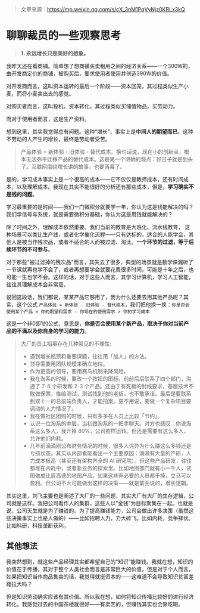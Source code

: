 > 文章来源：https://mp.weixin.qq.com/s/cX_3nM1PqVyNjz0KRLx3kQ

# 聊聊裁员的一些观察思考

> **1. 永远增长只是美好的想象。**

我昨天还在看商铺。简单想了想商铺买卖租用之间的经济关系——一个300W的，由开发商定价的商铺，被购买后，要求使用者使用并创造390W的价值。

对开发商而言，这叫资本运转的最后一个阶段——资本回笼，其过程类似生产小麦，而将小麦卖出去的感觉。

对购买者而言，这叫投机，资本转化，其过程类似买储值物品，买劳动力。

而对于使用者而言，这是生产资料。

想到这里，其实我觉得总有问题。这种“增长”，事实上是**中间人的期望而已**。这种不劳动的人产生的增长，最终是劳动者受苦。

> 产品体验 = 新体验 - 旧体验 - 替代成本。换句话说，现在小的创新点，根本无法弥平迁移产品的替代成本。这是第一个明确的观点：好日子就是到头了。互联网围绕增长讲的故事，也要落幕了。

是的，学习成本事实上是一个很高的成本——它不仅仅是教师成本，还有时间成本，以及理解成本。我现在其实不能很好的分析还有那些成本，但是，**学习确实不是钱的问题**。

学习最重要的是时间——我们一门微积分就要学一年，你认为这是钱能解决的吗？我们学信号与系统，就是需要微积分基础，你认为这是用钱就能解决的？

除了时间之外，理解成本依然重要。我们当前的教育是大班化、流水线教育， 这种场景可以类比生产线，或者化学催化流程——只有达标的，适合的人能学会，其他人是被当作残次品，或者不适合的人而被过滤、淘汰。**一个环节的过滤，等于后续环节的不可参与**。

对于那些"被过滤掉的残次品"而言，其失去了很多，典型的场景就是数学课漏听了一节课就再也学不会了，或者再想要学会就要花费很多时间，可能是十年之后，也可能一生也学不会。这样的话，对于这些人而言，其学习计算机，学习人工智能，往往其理解成本会非常高。

说回这段话，我们都说，某某产品它够用了，我为什么还要去用其他产品呢？其实，这个公式 `产品体验 = 新体验 - 旧体验 - 替代成本`，我们把他换一换：`你是否会使用某个产品 = 你的期望和需求 - 你现在的使用需求 > 你的学习成本`

这是一个非0即1的公式，意思是，**你是否会使用某个新产品，取决于你对当前产品的不满以及你自身的学习的能力**。

> 大厂的员工招募存在几种常见的不理性:
>
> - 遇到增长瓶颈和重要课题，往往用「加人」的方法。
> - 领导需要用团队规模来确立地位。
> - 作为更高的领导，要用赛马机制来降风险。
> - 我在淘系的时候，要改一个按钮的图标，前前后后联系了四个部门，沟通了 7-8 个研发和 2-3 个产品。还由于有死板的封线要求，基层技术不敢做保票，推给测试，测试找到他的老板，也不敢承诺。最后是要联系到双十一的总前端负责人，才能拍案。更不用说，要做一个复杂项目要调动的人力情况了。
> - 我在做社区团购的时候，只有多多在人员上比较「节约」。
> - 认识一位淘系的中层，当初跟淘系的一把手聊天。对方也感叹：你说淘系这么多人，我开掉 80%，公司照样运转。但还是需要有这么多人，允许他们内耗。
> - 几年前滴滴刚公布财务情况的时候，很多人诧异为什么赚这么多钱还是亏损状态。其实从内部看能看出一个主要原因：滴滴有大量的产研，人力成本极高（甚至还有架构齐全的 AI 研究院）。但这些产品研发，往往都堆在内耗中，或者新业务的探索里。比如地图部门就有小一千人，试图做成比肩高德的地图产品。如果这些非必要的人员都干掉，立马可以盈利。但公司不大可能做出这样的决策——就是前面说的，增长逻辑。

其实这里，刘飞主要也是阐述了大厂的一些问题，其实大厂有大厂的生存逻辑，公司就是这样。我把公司看作人的集群，这些人以“金钱”为目标聚集在一起。也就是说，公司天生就是为了赚钱的。为了提高赚钱能力，公司会做出许多决策（虽然这些决策事实上也是人做的）——比如招聘人力，力大砖飞。比如内耗，竞争择优。比如科研，科技垄断获利。



## 其他想法

我突然想到，就这些产品经理其实都希望自己的“知识”能赚钱。我就在想，知识的价值在于传播，其对于整个人类社会而言是非常巨大的价值，但是对于个人而言， 如果把知识当作商品售卖的话，我觉得就挺资本的——这难道不会导致知识贫富差距拉大吗？

但是知识劳动确实应该有其价值。所以我在想，如何将知识传播比较好的进行经济转化。我感觉过去的中国茶楼就很好——有卖艺的，但赚钱其实也会靠吃喝。